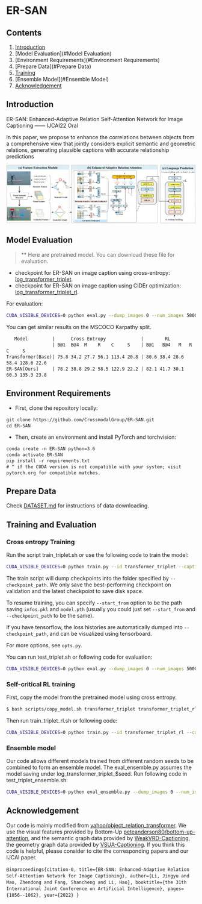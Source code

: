 # ER-SAN

## Contents

1. [Introduction](#Introduction)
2. [Model Evaluation](#Model Evaluation)
3. [Environment Requirements](#Environment Requirements)
4. [Prepare Data](#Prepare Data)
5. [Training](#Training )
6. [Ensemble Model](#Ensemble Model)
7. [Acknowledgement](#Acknowledgement)


## Introduction
  
ER-SAN: Enhanced-Adaptive Relation Self-Attention Network for Image Captioning —— IJCAI22 Oral

In this paper, we propose to enhance the correlations between objects from a comprehensive view that jointly considers explicit semantic and geometric relations, generating plausible captions with accurate relationship predictions

![TripletTransformer](media\TripletTransformer.png)

## Model Evaluation

> ** Here are pretrained model. You can download these file for evaluation.
- checkpoint for ER-SAN on image caption using cross-entropy: [log_transformer_triplet](https://drive.google.com/drive/folders/1y9QhVB10LSehCjPnEmD-fFKTatZFIQKI?usp=share_link).
- checkpoint for ER-SAN on image caption using CIDEr optimization: [log_transformer_triplet_rl](https://drive.google.com/drive/folders/1y9QhVB10LSehCjPnEmD-fFKTatZFIQKI?usp=share_link). 

For evaluation:

```bash
CUDA_VISIBLE_DEVICES=0 python eval.py --dump_images 0 --num_images 5000 --model log_transformer_triplet_rl/model-best.pth --infos_path log_transformer_triplet_rl/infos_transformer_triplet_rl-best.pkl --language_eval 1 --beam_size 1
```
You can get similar results on the MSCOCO Karpathy split.
```
   Model         |      Cross Entropy             |        RL 
                 | B@1  B@4  M    R    C     S    | B@1   B@4   M   R    C     S
Transformer(Base)| 75.8 34.2 27.7 56.1 113.4 20.8 | 80.6 38.4 28.6 58.4 128.6 22.6
ER-SAN[Ours]     | 78.2 38.8 29.2 58.5 122.9 22.2 | 82.1 41.7 30.1 60.3 135.3 23.8
```


## Environment Requirements

* First, clone the repository locally:
```shell
git clone https://github.com/CrossmodalGroup/ER-SAN.git
cd ER-SAN
```
* Then, create an environment and install PyTorch and torchvision:
```shell
conda create -n ER-SAN python=3.6
conda activate ER-SAN
pip install -r requirements.txt
# ^ if the CUDA version is not compatible with your system; visit pytorch.org for compatible matches.
```


## Prepare Data
Check [DATASET.md](DATASET.md) for instructions of data downloading.

## Training and Evaluation
### Cross entropy Training
Run the script train_triplet.sh or use the following code to train the model: 
```bash
CUDA_VISIBLE_DEVICES=0 python train.py --id transformer_triplet --caption_model transformer_triplet --checkpoint_path log_transformer_triplet --label_smoothing 0.0 --batch_size 10 --learning_rate 3e-4 --num_layers 4 --input_encoding_size 512 --rnn_size 2048 --learning_rate_decay_start 3 --learning_rate_decay_rate 0.5 --scheduled_sampling_start 0 --save_checkpoint_every 3000 --language_eval 1 --val_images_use 5000 --max_epochs 18 --noamopt_warmup 33000 --use_box 1 --loader_num_workers 4 --sg_label_embed_size 512 --seq_per_img 5 --use_warmup
```
The train script will dump checkpoints into the folder specified by `--checkpoint_path`. We only save the best-performing checkpoint on validation and the latest checkpoint to save disk space.

To resume training, you can specify `--start_from` option to be the path saving `infos.pkl` and `model.pth` (usually you could just set `--start_from` and `--checkpoint_path` to be the same).

If you have tensorflow, the loss histories are automatically dumped into `--checkpoint_path`, and can be visualized using tensorboard.

For more options, see `opts.py`.

You can run test_triplet.sh or following code for evaluation:
```bash
CUDA_VISIBLE_DEVICES=0 python eval.py --dump_images 0 --num_images 5000 --model log_transformer_triplet/model-best.pth --infos_path log_transformer_triplet/infos_transformer_triplet-best.pkl --input_json data/cocotalk_final.json --language_eval 1 --beam_size 1 --sg_label_embed_size 512
```

### Self-critical RL training
First, copy the model from the pretrained model using cross entropy. 
```bash
$ bash scripts/copy_model.sh transformer_triplet transformer_triplet_rl
```

Then run train_triplet_rl.sh or following code:

```bash
CUDA_VISIBLE_DEVICES=0 python train.py --id transformer_triplet_rl --caption_model transformer_triplet --checkpoint_path log_transformer_triplet_rl --label_smoothing 0.0 --batch_size 10 --learning_rate 4e-5 --num_layers 4 --input_encoding_size 512 --rnn_size 2048 --learning_rate_decay_start 17  --learning_rate_decay_rate 0.8  --scheduled_sampling_start 0 --save_checkpoint_every 3000 --language_eval 1 --val_images_use 5000 --self_critical_after 17 --max_epochs 58 --loader_num_workers 4 --start_from log_transformer_triplet_rl  --sg_label_embed_size 512 --seq_per_img 5 --use_box 1
```


### Ensemble model
Our code allows different models trained from different random seeds to be combined to form an ensemble model.
The eval_ensemble.py assumes the model saving under log_transformer_triplet_$seed. Run following code in test_triplet_ensemble.sh:
```bash
CUDA_VISIBLE_DEVICES=0 python eval_ensemble.py --dump_images 0 --num_images 5000 --input_json data/cocotalk_final.json --language_eval 1 --beam_size 1 --sg_label_embed_size 512 --ids transformer_triplet_2022 transformer_triplet_42 transformer_triplet_5201314 transformer_triplet_901 --id ensemble_model --verbose_loss 1
```
## Acknowledgement
Our code is mainly modified from [yahoo/object_relation_transformer](https://github.com/yahoo/object_relation_transformer). We use the visual features provided by Bottom-Up [peteanderson80/bottom-up-attention](https://github.com/peteanderson80/bottom-up-attention), and the semantic graph data provided by [WeakVRD-Captioning](https://github.com/Gitsamshi/WeakVRD-Captioning), the geometry graph data provided by [VSUA-Captioning](https://github.com/ltguo19/VSUA-Captioning). If you think this code is helpful, please consider to cite the corresponding papers and our IJCAI paper.

`@inproceedings{citation-0,
  title={ER-SAN: Enhanced-Adaptive Relation Self-Attention Network for Image Captioning},
  author={Li, Jingyu and Mao, Zhendong and Fang, Shancheng and Li, Hao},
  booktitle={the 31th International Joint Conference on Artificial Intelligence},
  pages={1056--1062},
  year={2022}
}`
